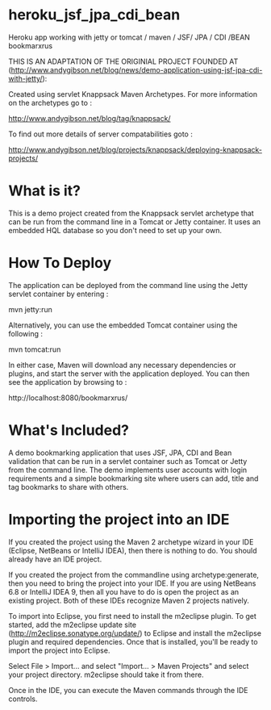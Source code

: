 # heroku_jsf_jpa_cdi_bean
Heroku app working with jetty or tomcat / maven / JSF/ JPA / CDI /BEAN
                                 bookmarxrus


THIS IS AN ADAPTATION OF THE ORIGINIAL PROJECT FOUNDED AT (http://www.andygibson.net/blog/news/demo-application-using-jsf-jpa-cdi-with-jetty/):

 Created using servlet Knappsack Maven Archetypes. For more information on the 
 archetypes go to :
  
  http://www.andygibson.net/blog/tag/knappsack/

 To find out more details of server compatabilities goto : 

 http://www.andygibson.net/blog/projects/knappsack/deploying-knappsack-projects/


 What is it?
 ===========

 This is a demo project created from the Knappsack servlet archetype that can be 
 run from the command line in a Tomcat or Jetty container. It uses an embedded HQL 
 database  so you don't need to set up your own.
     
 How To Deploy
 =============

  The application can be deployed from the command line using the Jetty servlet
  container by entering : 
 
  mvn jetty:run
  
  Alternatively, you can use the embedded Tomcat container using the following : 
  
  mvn tomcat:run
  
  In either case, Maven will download any necessary dependencies or plugins, and 
  start the server with the application deployed. You can then see the application 
  by browsing to :
  
  http://localhost:8080/bookmarxrus/
  
      
 What's Included?
 ================
 
 A demo bookmarking application that uses JSF, JPA, CDI and Bean validation that can 
 be run in a servlet container such as Tomcat or Jetty from the command line. The 
 demo implements user accounts with login requirements and a simple bookmarking site
 where users can add, title and tag bookmarks to share with others. 
    
  Importing the project into an IDE
 =================================

 If you created the project using the Maven 2 archetype wizard in your IDE
 (Eclipse, NetBeans or IntelliJ IDEA), then there is nothing to do. You should
 already have an IDE project.

 If you created the project from the commandline using archetype:generate, then
 you need to bring the project into your IDE. If you are using NetBeans 6.8 or
 IntelliJ IDEA 9, then all you have to do is open the project as an existing
 project. Both of these IDEs recognize Maven 2 projects natively.

 To import into Eclipse, you first need to install the m2eclipse plugin. To get
 started, add the m2eclipse update site (http://m2eclipse.sonatype.org/update/)
 to Eclipse and install the m2eclipse plugin and required dependencies. Once
 that is installed, you'll be ready to import the project into Eclipse.

 Select File > Import... and select "Import... > Maven Projects" and select
 your project directory. m2eclipse should take it from there.

 Once in the IDE, you can execute the Maven commands through the IDE controls.

 
 
